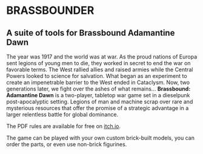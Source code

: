 # BRASSBOUNDER
## A suite of tools for Brassbound Adamantine Dawn

The year was 1917 and the world was at war. As the proud nations of Europa sent legions of young men to die, they worked in secret to end the war on favorable terms. The West rallied allies and raised armies while the Central Powers looked to science for salvation. What began as an experiment to create an impenetrable barrier to the West ended in Cataclysm. Now, two generations later, we fight over the ashes of what remains...
**Brassbound: Adamantine Dawn** is a two-player, tabletop war game set in a dieselpunk post-apocalyptic setting. Legions of man and machine scrap over rare and mysterious resources that offer the promise of a strategic advantage in a larger relentless battle for global dominance. 

The PDF rules are available for free on [itch.io](https://graculusdroog.itch.io).  

The game can be played with your own custom brick-built models, you can order the parts, or even use non-brick figurines.
